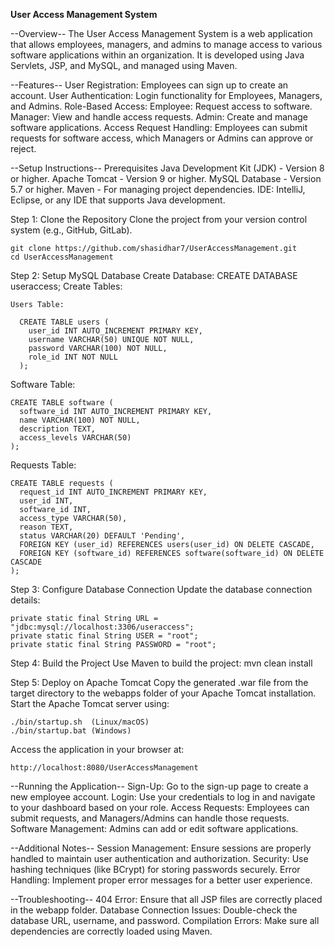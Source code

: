 **User Access Management System**

--Overview--
The User Access Management System is a web application that allows employees, managers, and admins to manage access to various software applications within an organization. It is developed using Java Servlets, JSP, and MySQL, and managed using Maven.

--Features--
  User Registration: Employees can sign up to create an account.
  User Authentication: Login functionality for Employees, Managers, and Admins.
  Role-Based Access:
      Employee: Request access to software.
      Manager: View and handle access requests.
      Admin: Create and manage software applications.
  Access Request Handling: Employees can submit requests for software access, which Managers or Admins can approve or reject.
  
--Setup Instructions--
  Prerequisites
    Java Development Kit (JDK) - Version 8 or higher.
    Apache Tomcat - Version 9 or higher.
    MySQL Database - Version 5.7 or higher.
    Maven - For managing project dependencies.
    IDE: IntelliJ, Eclipse, or any IDE that supports Java development.

Step 1: Clone the Repository
    Clone the project from your version control system (e.g., GitHub, GitLab).

    git clone https://github.com/shasidhar7/UserAccessManagement.git
    cd UserAccessManagement

Step 2: Setup MySQL Database
  Create Database:
    CREATE DATABASE useraccess;
  Create Tables:
  
    Users Table:

      CREATE TABLE users (
        user_id INT AUTO_INCREMENT PRIMARY KEY,
        username VARCHAR(50) UNIQUE NOT NULL,
        password VARCHAR(100) NOT NULL,
        role_id INT NOT NULL
      );
      
Software Table:

    CREATE TABLE software (
      software_id INT AUTO_INCREMENT PRIMARY KEY,
      name VARCHAR(100) NOT NULL,
      description TEXT,
      access_levels VARCHAR(50)
    );
    
Requests Table:

    CREATE TABLE requests (
      request_id INT AUTO_INCREMENT PRIMARY KEY,
      user_id INT,
      software_id INT,
      access_type VARCHAR(50),
      reason TEXT,
      status VARCHAR(20) DEFAULT 'Pending',
      FOREIGN KEY (user_id) REFERENCES users(user_id) ON DELETE CASCADE,
      FOREIGN KEY (software_id) REFERENCES software(software_id) ON DELETE CASCADE
    );
    
Step 3: Configure Database Connection
  Update the database connection details:

    private static final String URL = "jdbc:mysql://localhost:3306/useraccess";
    private static final String USER = "root";
    private static final String PASSWORD = "root";

Step 4: Build the Project
    Use Maven to build the project:
      mvn clean install

Step 5: Deploy on Apache Tomcat
  Copy the generated .war file from the target directory to the webapps folder of your Apache Tomcat installation.
  Start the Apache Tomcat server using:
  
    ./bin/startup.sh  (Linux/macOS)
    ./bin/startup.bat (Windows)
  Access the application in your browser at:

    http://localhost:8080/UserAccessManagement
    
--Running the Application--
    Sign-Up: Go to the sign-up page to create a new employee account.
    Login: Use your credentials to log in and navigate to your dashboard based on your role.
    Access Requests: Employees can submit requests, and Managers/Admins can handle those requests.
    Software Management: Admins can add or edit software applications.

--Additional Notes--
  Session Management: Ensure sessions are properly handled to maintain user authentication and authorization.
  Security: Use hashing techniques (like BCrypt) for storing passwords securely.
  Error Handling: Implement proper error messages for a better user experience.

--Troubleshooting--
  404 Error: Ensure that all JSP files are correctly placed in the webapp folder.
  Database Connection Issues: Double-check the database URL, username, and password.
  Compilation Errors: Make sure all dependencies are correctly loaded using Maven.
